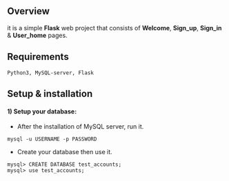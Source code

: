 ## Overview
it is a simple <b>Flask</b> web project that consists of <b>Welcome</b>, <b>Sign_up</b>, <b>Sign_in</b> & <b>User_home</b> pages.

## Requirements
```
Python3, MySQL-server, Flask
```

## Setup & installation
#### 1) Setup your database: 
* After the installation of MySQL server, run it.
```
mysql -u USERNAME -p PASSWORD
```
* Create your database then use it.
```
mysql> CREATE DATABASE test_accounts;
mysql> use test_accounts;
```

